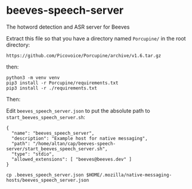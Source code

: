 # beeves-speech-server

The hotword detection and ASR server for Beeves

Extract this file so that you have a directory named `Porcupine/` in the root directory:

`https://github.com/Picovoice/Porcupine/archive/v1.6.tar.gz`

then:

```
python3 -m venv venv
pip3 install -r Porcupine/requirements.txt
pip3 install -r ./requirements.txt
```

Then:

Edit `beeves_speech_server.json` to put the absolute path to `start_beeves_speech_server.sh`:

```
{
  "name": "beeves_speech_server",
  "description": "Example host for native messaging",
  "path": "/home/altan/cap/beeves-speech-server/start_beeves_speech_server.sh",
  "type": "stdio",
  "allowed_extensions": [ "beeves@beeves.dev" ]
}

```

```
cp .beeves_speech_server.json $HOME/.mozilla/native-messaging-hosts/beeves_speech_server.json
```
